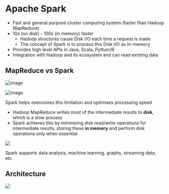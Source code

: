 # Apache Spark
- Fast and general purpose cluster computing system (faster than Hadoop MapReduce)
- 10x (on disk) - 100x (in memory) faster
  - Hadoop structures cause Disk I/O each time a request is made
  - The concept of Spark is to process this Disk I/O as In-memory
- Provides high level APIs in Java, Scala, Python/R
- Integration with Hadoop and its ecosystem and can read existing data

## MapReduce vs Spark
![image](https://github.com/ruthetum/study/assets/59307414/b4944255-7d13-4099-9125-c880f93f0f40)

![image](https://github.com/ruthetum/study/assets/59307414/ae6d84c8-92b1-4d68-a434-8ee9c108ca39)

Spark helps overcomes this limitation and optimises processing speed
- Hadoop MapReduce writes most of the intermediate results to **disk**, which is a slow process
- Spark achieves this by minimising disk read/write operations for intermediate results, storing these **in memory** and perform disk operations only when essential

![](https://images.velog.io/images/king3456/post/c1f7ba13-b240-4f3a-b7cc-af41734ca897/%E1%84%89%E1%85%B3%E1%84%8F%E1%85%B3%E1%84%85%E1%85%B5%E1%86%AB%E1%84%89%E1%85%A3%E1%86%BA%202021-04-19%20%E1%84%8B%E1%85%A9%E1%84%92%E1%85%AE%209.17.10.png)

Spark supports data analysis, machine learning, graphs, streaming data, etc.

## Architecture

![](https://www.edureka.co/blog/wp-content/uploads/2018/09/Picture6-2.png)

